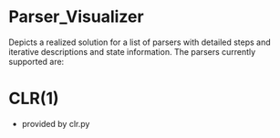 # Parser_Visualizer

Depicts a realized solution for a list of parsers with detailed steps and iterative descriptions and state information.
The parsers currently supported are:
# CLR(1)
- provided by clr.py
